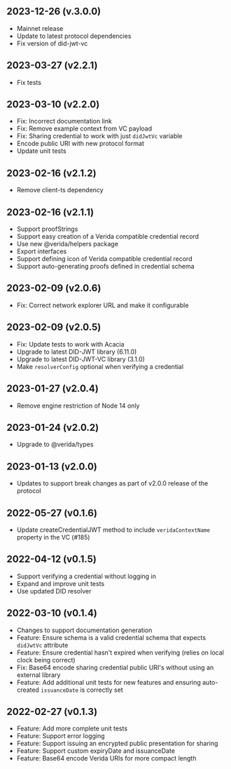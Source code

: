 2023-12-26 (v.3.0.0)
-------------------

- Mainnet release
- Update to latest protocol dependencies
- Fix version of did-jwt-vc

2023-03-27 (v2.2.1)
-------------------

- Fix tests

2023-03-10 (v2.2.0)
-------------------

- Fix: Incorrect documentation link
- Fix: Remove example context from VC payload
- Fix: Sharing credential to work with just `didJwtVc` variable
- Encode public URI with new protocol format
- Update unit tests

2023-02-16 (v2.1.2)
-------------------

- Remove client-ts dependency

2023-02-16 (v2.1.1)
-------------------

- Support proofStrings
- Support easy creation of a Verida compatible credential record
- Use new @verida/helpers package
- Export interfaces
- Support defining icon of Verida compatible credential record
- Support auto-generating proofs defined in credential schema

2023-02-09 (v2.0.6)
-------------------

- Fix: Correct network explorer URL and make it configurable

2023-02-09 (v2.0.5)
-------------------

- Fix: Update tests to work with Acacia
- Upgrade to latest DID-JWT library (6.11.0)
- Upgrade to latest DID-JWT-VC library (3.1.0)
- Make `resolverConfig` optional when verifying a credential

2023-01-27 (v2.0.4)
-------------------

- Remove engine restriction of Node 14 only

2023-01-24 (v2.0.2)
-------------------

- Upgrade to @verida/types

2023-01-13 (v2.0.0)
-------------------

- Updates to support break changes as part of v2.0.0 release of the protocol

2022-05-27 (v0.1.6)
-------------------

- Update createCredentialJWT method to include `veridaContextName` property in the VC (#185)

2022-04-12 (v0.1.5)
-------------------

- Support verifying a credential without logging in
- Expand and improve unit tests
- Use updated DID resolver

2022-03-10 (v0.1.4)
-------------------

- Changes to support documentation generation
- Feature: Ensure schema is a valid credential schema that expects `didJwtVc` attribute
- Feature: Ensure credential hasn't expired when verifying (relies on local clock being correct)
- Fix: Base64 encode sharing credential public URI's without using an external library
- Feature: Add additional unit tests for new features and ensuring auto-created `issuanceDate` is correctly set

2022-02-27 (v0.1.3)
-------------------

- Feature: Add more complete unit tests
- Feature: Support error logging
- Feature: Support issuing an encrypted public presentation for sharing
- Feature: Support custom expiryDate and issuanceDate
- Feature: Base64 encode Verida URIs for more compact length